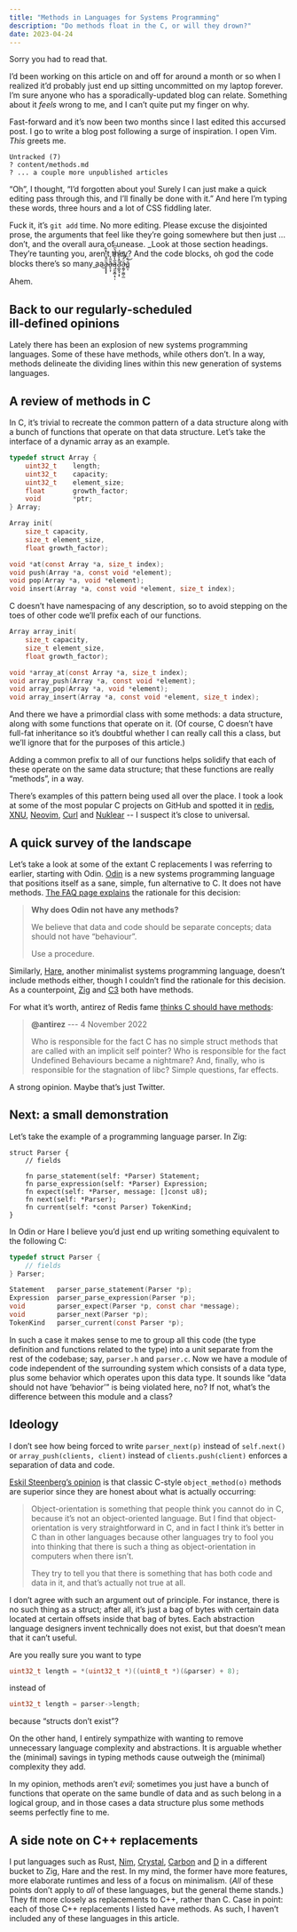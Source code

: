 ```yaml
---
title: "Methods in Languages for Systems Programming"
description: "Do methods float in the C, or will they drown?"
date: 2023-04-24
---
```


Sorry you had to read that.

I’d been working on this article
on and off for around a month or so
when I realized it’d probably just end up
sitting uncommitted on my laptop forever.
I’m sure anyone who has a sporadically-updated blog can relate.
Something about it _feels_ wrong to me,
and I can’t quite put my finger on why.

Fast-forward and it’s now been two months
since I last edited this accursed post.
I go to write a blog post following a surge of inspiration.
I open Vim.
_This_ greets me.

```
Untracked (7)
? content/methods.md
? ... a couple more unpublished articles
```

“Oh”, I thought, “I’d forgotten about you!
Surely I can just make a quick editing pass through this,
and I’ll finally be done with it.”
And here I’m typing these words,
three hours and a lot of CSS fiddling later.

Fuck it, it’s `git add` time.
No more editing.
Please excuse the disjointed prose,
the arguments that feel like they’re going somewhere
but then just ... don’t,
and the overall aura of unease.
\_Look at those section headings.
They’re taunting you, aren’t they?
And the code blocks, oh god the code blocks
there’s so many a͟a͜a̴̧͙̥̟ͫ̂̐ͪ̔͂̀ḁ̶͔̦̆̎̓ą͈̰̞̻̩̘̩̅̔͐͌ͯ͛ͫ͆ͬa̛̠̻̭̘͕͓̋̽̓̎ͤ́a̵͔̳̗̫̻̦̲ͧ̓́ͧ̎͟á̻͔̏ͬ͜

Ahem.

## Back to our regularly&#8209;scheduled ill&#8209;defined&nbsp;opinions

Lately there has been an explosion of new systems programming languages.
Some of these have methods, while others don’t.
In a way, methods delineate the dividing lines
within this new generation of systems languages.

## A review of methods in C

In C, it’s trivial to recreate the common pattern of a data structure
along with a bunch of functions that operate on that data structure.
Let’s take the interface of a dynamic array as an example.

```c
typedef struct Array {
	uint32_t	length;
	uint32_t	capacity;
	uint32_t	element_size;
	float		growth_factor;
	void		*ptr;
} Array;

Array init(
	size_t capacity,
	size_t element_size,
	float growth_factor);

void *at(const Array *a, size_t index);
void push(Array *a, const void *element);
void pop(Array *a, void *element);
void insert(Array *a, const void *element, size_t index);
```

C doesn’t have namespacing of any description,
so to avoid stepping on the toes of other code
we’ll prefix each of our functions.

```c
Array array_init(
	size_t capacity,
	size_t element_size,
	float growth_factor);

void *array_at(const Array *a, size_t index);
void array_push(Array *a, const void *element);
void array_pop(Array *a, void *element);
void array_insert(Array *a, const void *element, size_t index);
```

And there we have a primordial class with some methods:
a data structure, along with some functions that operate on it.
(Of course, C doesn’t have full-fat inheritance
so it’s doubtful whether I can really call this a class,
but we’ll ignore that for the purposes of this article.)

Adding a common prefix to all of our functions
helps solidify that each of these operate on the same data structure;
that these functions are really “methods”, in a way.

There’s examples of this pattern being used all over the place.
I took a look at some of the most popular C projects on GitHub
and spotted it in
[redis](https://github.com/redis/redis/blob/ad72cb77975a54bc1c4b1370835c7803b1ce9439/src/server.h#L2403),
[XNU](https://github.com/apple/darwin-xnu/blob/2ff845c2e033bd0ff64b5b6aa6063a1f8f65aa32/bsd/kern/uipc_socket.c#L161),
[Neovim](https://github.com/neovim/neovim/blob/b36b58d0d4869b573ca6657db0d43eed2cbdd72f/src/nvim/buffer.h#L111),
[Curl](https://github.com/curl/curl/blob/3feb6b46a287f21c0a3afe4b1e7b348a0d789d78/lib/bufref.h#L40) and
[Nuklear](https://github.com/vurtun/nuklear/blob/6b9f937475db9280d966f44f469bc80191b5092a/src/nuklear_buffer.c#L186)
-- I suspect it’s close to universal.

## A quick survey of the landscape

Let’s take a look at some of the extant C replacements
I was referring to earlier,
starting with Odin.
[Odin] is a new systems programming language
that positions itself as a sane, simple, fun alternative to C.
It does not have methods.
[The FAQ page explains][odin-no-methods] the rationale for this decision:

> **Why does Odin not have any methods?**
>
> We believe that data and code should be separate concepts;
> data should not have “behaviour”.
>
> Use a procedure.

Similarly, [Hare], another minimalist systems programming language,
doesn’t include methods either, though I couldn’t find
the rationale for this decision.
As a counterpoint, [Zig] and [C3] both have methods.

For what it’s worth, antirez of Redis fame
[thinks C should have methods][antirez]:

> **@antirez** --- 4 November 2022
>
> Who is responsible for the fact C has no simple struct methods
> that are called with an implicit self pointer?
> Who is responsible for the fact Undefined Behaviours became a nightmare?
> And, finally, who is responsible for the stagnation of libc?
> Simple questions, far effects.

A strong opinion.
Maybe that’s just Twitter.

## Next: a small demonstration

Let’s take the example of a programming language parser.
In Zig:

```zig
struct Parser {
	// fields

	fn parse_statement(self: *Parser) Statement;
	fn parse_expression(self: *Parser) Expression;
	fn expect(self: *Parser, message: []const u8);
	fn next(self: *Parser);
	fn current(self: *const Parser) TokenKind;
}
```

In Odin or Hare I believe you’d just end up
writing something equivalent to the following C:

```c
typedef struct Parser {
	// fields
} Parser;

Statement	parser_parse_statement(Parser *p);
Expression	parser_parse_expression(Parser *p);
void		parser_expect(Parser *p, const char *message);
void		parser_next(Parser *p);
TokenKind	parser_current(const Parser *p);
```

In such a case it makes sense to me to group all this code
(the type definition and functions related to the type)
into a unit separate from the rest of the codebase;
say, `parser.h` and `parser.c`.
Now we have a module of code independent of the surrounding system
which consists of a data type,
plus some behavior which operates upon this data type.
It sounds like “data should not have ‘behavior’”
is being violated here, no?
If not, what’s the difference between this module and a class?

## Ideology

I don’t see how being forced to write
`parser_next(p)` instead of `self.next()`
or `array_push(clients, client)` instead of `clients.push(client)`
enforces a separation of data and code.

[Eskil Steenberg’s opinion][eskil] is that
classic C-style `object_method(o)` methods are superior
since they are honest about what is actually occurring:

> Object-orientation is something that people think you cannot do in C,
> because it’s not an object-oriented language.
> But I find that object-orientation is very straightforward in C,
> and in fact I think it’s better in C than in other languages
> because other languages try to fool you into thinking that
> there is such a thing as object-orientation in computers
> when there isn’t.
>
> They try to tell you that there is
> something that has both code and data in it,
> and that’s actually not true at all.

I don’t agree with such an argument out of principle.
For instance, there is no such thing as a struct;
after all, it’s just a bag of bytes with
certain data located at certain offsets inside that bag of bytes.
Each abstraction language designers invent technically does not exist,
but that doesn’t mean that it can’t useful.

Are you really sure you want to type

```c
uint32_t length = *(uint32_t *)((uint8_t *)(&parser) + 8);
```

instead of

```c
uint32_t length = parser->length;
```

because “structs don’t exist”?

On the other hand, I entirely sympathize with
wanting to remove unnecessary language complexity and abstractions.
It is arguable whether the (minimal) savings in typing methods cause
outweigh the (minimal) complexity they add.

In my opinion, methods aren’t _evil;_
sometimes you just have a bunch of functions
that operate on the same bundle of data
and as such belong in a logical group,
and in those cases a data structure plus some methods
seems perfectly fine to me.

## A side note on C++ replacements

I put languages such as Rust, [Nim], [Crystal], [Carbon] and [D]
in a different bucket to Zig, Hare and the rest.
In my mind, the former have more features,
more elaborate runtimes and less of a focus on minimalism.
(_All_ of these points don’t apply to _all_ of these languages,
but the general theme stands.)
They fit more closely as replacements to C++, rather than C.
Case in point: each of those C++ replacements I listed have methods.
As such, I haven’t included any of these languages in this article.

[odin]: https://odin-lang.org
[odin-no-methods]: https://odin-lang.org/docs/faq/#why-does-odin-not-have-any-methods
[hare]: https://harelang.org
[zig]: https://ziglang.org
[c3]: https://c3-lang.org
[antirez]: https://twitter.com/antirez/status/1588237046732029952
[nim]: https://nim-lang.org
[crystal]: https://crystal-lang.org
[carbon]: https://github.com/carbon-language/carbon-lang
[d]: https://dlang.org
[eskil]: https://youtu.be/443UNeGrFoM?t=2320
